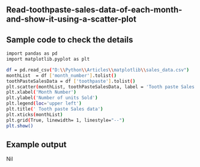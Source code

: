 ## Read-toothpaste-sales-data-of-each-month-and-show-it-using-a-scatter-plot
## Sample code to check the details 
```sh
import pandas as pd
import matplotlib.pyplot as plt  

df = pd.read_csv("D:\\Python\\Articles\\matplotlib\\sales_data.csv")
monthList  = df ['month_number'].tolist()
toothPasteSalesData = df ['toothpaste'].tolist()
plt.scatter(monthList, toothPasteSalesData, label = 'Tooth paste Sales data')
plt.xlabel('Month Number')
plt.ylabel('Number of units Sold')
plt.legend(loc='upper left')
plt.title(' Tooth paste Sales data')
plt.xticks(monthList)
plt.grid(True, linewidth= 1, linestyle="--")
plt.show()
```
## Example output
Nil
